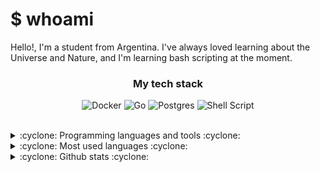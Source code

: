 # $ whoami
Hello!, I'm a student from Argentina. I've always loved learning about the Universe and Nature, and I'm learning bash scripting at the moment.

<div align="center">

### My tech stack

![Docker](https://img.shields.io/badge/docker-%230db7ed.svg?style=for-the-badge&logo=docker&logoColor=white)
![Go](https://img.shields.io/badge/Go-00ADD8?style=for-the-badge&logo=gO&logoColor=white)
![Postgres](https://img.shields.io/badge/postgres-%23316192.svg?style=for-the-badge&logo=postgresql&logoColor=white)
![Shell Script](https://img.shields.io/badge/shell_script-%23121011.svg?style=for-the-badge&logo=gnu-bash&logoColor=white)

</div>

<br/>

<details>

<summary>:cyclone: Programming languages and tools :cyclone:</summary>

![NextJS](https://img.shields.io/badge/NextJS-000000?style=for-the-badge&logo=next.js&logoColor=white)
![Prisma](https://img.shields.io/badge/Prisma-3982CE?style=for-the-badge&logo=Prisma&logoColor=black)
![Typescript](https://img.shields.io/badge/TypeScript-007ACC?style=for-the-badge&logo=typescript&logoColor=white)
![TailwindCSS](https://img.shields.io/badge/Tailwind_CSS-38B2AC?style=for-the-badge&logo=tailwind-css&logoColor=white)
![React](https://img.shields.io/badge/React-20232A?style=for-the-badge&logo=react&logoColor=61DAFB)
![Node.JS](https://img.shields.io/badge/Node.js-43853D?style=for-the-badge&logo=node.js&logoColor=white)
![Solidity](https://img.shields.io/badge/Solidity-434C5E?style=for-the-badge&logo=solidity&logoColor=white)
![Python](https://img.shields.io/badge/Python-14354C?style=for-the-badge&logo=python&logoColor=white)
![Markdown](https://img.shields.io/badge/Markdown-d9d9d9?style=for-the-badge&logo=markdown&logoColor=black)
![Arduino](https://img.shields.io/badge/Arduino-00979D?style=for-the-badge&logo=Arduino&logoColor=white)
![ArchLinux](https://img.shields.io/badge/Arch_Linux-1793D1?style=for-the-badge&logo=arch-linux&logoColor=white)

</details>

<details>

<summary>:cyclone: Most used languages :cyclone:</summary>

![Top Langs](https://github-readme-stats.vercel.app/api/top-langs/?username=FedericoTorres233&langs_count=10&include_forks=true&theme=onedark&layout=compact&hide=javascript&exclude_repo=memory-game,arduino-tests)

</details>

<details>

<summary>:cyclone: Github stats :cyclone:</summary>

![Anurag's GitHub stats](https://github-readme-stats.vercel.app/api?username=FedericoTorres233&include_forks=true&theme=onedark&count_private=true)

</details>
